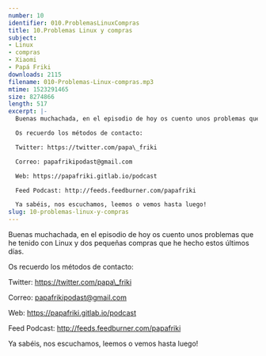 ```yaml
---
number: 10
identifier: 010.ProblemasLinuxCompras
title: 10.Problemas Linux y compras
subject:
- Linux
- compras
- Xiaomi
- Papá Friki
downloads: 2115
filename: 010-Problemas-Linux-compras.mp3
mtime: 1523291465
size: 8274866
length: 517
excerpt: |-
  Buenas muchachada, en el episodio de hoy os cuento unos problemas que he tenido con Linux y dos pequeñas compras que he hecho estos últimos días. 

  Os recuerdo los métodos de contacto:

  Twitter: https://twitter.com/papa\_friki

  Correo: papafrikipodast@gmail.com

  Web: https://papafriki.gitlab.io/podcast

  Feed Podcast: http://feeds.feedburner.com/papafriki

  Ya sabéis, nos escuchamos, leemos o vemos hasta luego!
slug: 10-problemas-linux-y-compras
---
```

Buenas muchachada, en el episodio de hoy os cuento unos problemas que he tenido con Linux y dos pequeñas compras que he hecho estos últimos días. 

Os recuerdo los métodos de contacto:

Twitter: https://twitter.com/papa\_friki

Correo: papafrikipodast@gmail.com

Web: https://papafriki.gitlab.io/podcast

Feed Podcast: http://feeds.feedburner.com/papafriki

Ya sabéis, nos escuchamos, leemos o vemos hasta luego!